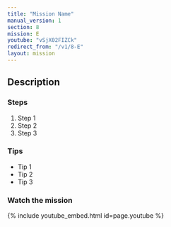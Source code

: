 ```yaml
---
title: "Mission Name"
manual_version: 1
section: 8
mission: E
youtube: "vSjX02FIZCk"
redirect_from: "/v1/8-E"
layout: mission
---
```




## Description

### Steps

1. Step 1
2. Step 2
3. Step 3

### Tips

* Tip 1
* Tip 2
* Tip 3

### Watch the mission

{% include youtube_embed.html id=page.youtube %}

